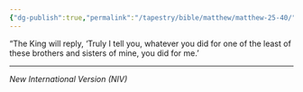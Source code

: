 ```yaml
---
{"dg-publish":true,"permalink":"/tapestry/bible/matthew/matthew-25-40/","title":"Matthew 25:40","tags":["bible-verse","bible-verse"],"dgHomeLink":true,"dgShowLocalGraph":true,"dgEnableSearch":true}
---
```


“The King will reply, ‘Truly I tell you, whatever you did for one of the least of these brothers and sisters of mine, you did for me.’

---
*New International Version (NIV)*